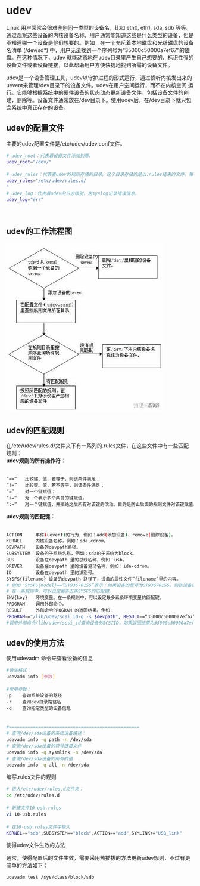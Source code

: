 # udev

Linux  用户常常会很难鉴别同一类型的设备名，比如 eth0, eth1, sda, sdb  等等。通过观察这些设备的内核设备名称，用户通常能知道这些是什么类型的设备，但是不知道哪一个设备是他们想要的。例如，在一个充斥着本地磁盘和光纤磁盘的设备名清单  (/dev/sd*) 中，用户无法找到一个序列号为“35000c50000a7ef67”的磁盘。在这种情况下，udev 就能动态地在  /dev目录里产生自己想要的、标识性强的设备文件或者设备链接，以此帮助用户方便快捷地找到所需的设备文件。

udev是一个设备管理工具，udev以守护进程的形式运行，通过侦听内核发出来的uevent来管理/dev目录下的设备文件。udev在用户空间运行，而不在内核空间 运行。它能够根据系统中的硬件设备的状态动态更新设备文件，包括设备文件的创建，删除等。设备文件通常放在/dev目录下。使用udev后，在/dev目录下就只包含系统中真正存在的设备。

## udev的配置文件

主要的udev配置文件是/etc/udev/udev.conf文件。

```bash
# udev_root：代表着设备文件添加到哪。
udev_root="/dev/"

# udev_rules：代表着udev的规则存储的目录。这个目录存储的是以.rules结束的文件。每一个文件处理一系列规则来帮助udev分配名字给设备文件以保证能被内核识别。你的/etc/udev/rules.d下面可能有好几个udev规则文件，这些文件一部分是udev包安装的，另外一部分则是可能是别的硬件或者软件包生成的。该目录下有多个文件时，udev读取文件是按照文件名的ASCII字母顺序来读取的，如果udev一旦找到了与新加入的设备匹配的规则，udev 就会根据规则定义的措施对新设备进行配置。同时不再读后续的规则文件。
udev_rules="/etc/udev/rules.d/
"
# udev_log：代表着udev的日志级别，用syslog记录错误信息。
udev_log="err"
```

‍

## udev的工作流程图

![v2-9bc0bc0f12a7b543164d5d430df59b2e_720w](assets/v2-9bc0bc0f12a7b543164d5d430df59b2e_720w-20240205175712-rjshozs.webp)

## udev的匹配规则

在/etc/udev/rules.d/文件夹下有一系列的.rules文件，在这些文件中有一些匹配规则：  
**udev规则的所有操作符：**

```bash

“==”   比较键、值，若等于，则该条件满足；
“!=”   比较键、值，若不等于，则该条件满足；
“=”    对一个键赋值；
“+=”   为一个表示多个条目的键赋值。
“:=”   对一个键赋值，并拒绝之后所有对该键的改动。目的是防止后面的规则文件对该键赋值。
```

**udev规则的匹配键：**

```bash

ACTION     事件(uevent)的行为，例如：add(添加设备)、remove(删除设备)。
KERNEL     内核设备名称，例如：sda,cdrom。
DEVPATH    设备的devpath路径。
SUBSYSTEM  设备的子系统名称，例如：sda的子系统为block。
BUS        设备在devpath 里的总线名称，例如：usb。
DRIVER     设备在devpath 里的设备驱动名称，例如：ide-cdrom。
ID         设备在devpath 里的识别号。
SYSFS{filename} 设备的devpath 路径下，设备的属性文件“filename”里的内容。
# 例如：SYSFS{model}==“ST936701SS”表示：如果设备的型号为ST936701SS，则该设备匹配该匹配键。
# 在一条规则中，可以设定最多五条SYSFS的匹配键。
ENV{key}   环境变量。在一条规则中，可以设定最多五条环境变量的匹配键。
PROGRAM    调用外部命令。
RESULT     外部命令PROGRAM 的返回结果。例如：
PROGRAM=="/lib/udev/scsi_id-g -s $devpath", RESULT==“35000c50000a7ef67”
#调用外部命令/lib/udev/scsi_id查询设备的SCSIID，如果返回结果为35000c50000a7ef67，则该设备匹配该匹配键。
```

## udev的使用方法

使用udevadm 命令来查看设备的信息

```bash
#语法格式：
udevadm info [参数]

#常用参数：
-p	  查询系统设备的路径
-r	  查询dev目录路径名
-q	  查询指定类型的设备信息


#=================================================
# 查询/dev/sda设备的系统设备路径：
udevadm info -q path -n /dev/sda
# 查询/dev/sda设备的符号链接文件
udevadm info -q sysmlink -n /dev/sda 
# 查询/dev/sda设备的所有的值
udevadm info -q all -n /dev/sda
```

编写.rules文件的规则

```bash
# 进入/etc/udev/rules.d文件夹：
cd /etc/udev/rules.d

# 新建文件10-usb.rules
vi 10-usb.rules

# 在10-usb.rules文件中输入
KERNEL=="sdb",SUBSYSTEM=="block",ACTION=="add",SYMLINK+="USB_link"

```

使得udev文件生效的方法

通常，使得配置后的文件生效，需要采用热插拔的方法更新udev规则，不过有更简单的方法如下：

```bash
udevadm test /sys/class/block/sdb
```
